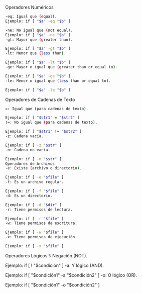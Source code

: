 Operadores Numéricos

```bash
-eq: Igual que (equal).
Ejemplo: if [ "$a" -eq "$b" ]

-ne: No igual que (not equal).
Ejemplo: if [ "$a" -ne "$b" ]
-gt: Mayor que (greater than).

Ejemplo: if [ "$a" -gt "$b" ]
-lt: Menor que (less than).

Ejemplo: if [ "$a" -lt "$b" ]
-ge: Mayor o igual que (greater than or equal to).

Ejemplo: if [ "$a" -ge "$b" ]
-le: Menor o igual que (less than or equal to).

Ejemplo: if [ "$a" -le "$b" ]
```

Operadores de Cadenas de Texto

```bash
=: Igual que (para cadenas de texto).

Ejemplo: if [ "$str1" = "$str2" ]
!=: No igual que (para cadenas de texto).

Ejemplo: if [ "$str1" != "$str2" ]
-z: Cadena vacía.

Ejemplo: if [ -z "$str" ]
-n: Cadena no vacía.

Ejemplo: if [ -n "$str" ]
Operadores de Archivos
-e: Existe (archivo o directorio).

Ejemplo: if [ -e "$file" ]
-f: Es un archivo regular.

Ejemplo: if [ -f "$file" ]
-d: Es un directorio.

Ejemplo: if [ -d "$dir" ]
-r: Tiene permisos de lectura.

Ejemplo: if [ -r "$file" ]
-w: Tiene permisos de escritura.

Ejemplo: if [ -w "$file" ]
-x: Tiene permisos de ejecución.

Ejemplo: if [ -x "$file" ]
```

Operadores Lógicos
!: Negación (NOT).

Ejemplo: if [ ! "$condición" ]
-a: Y lógico (AND).

Ejemplo: if [ "$condición1" -a "$condición2" ]
-o: O lógico (OR).

Ejemplo: if [ "$condición1" -o "$condición2" ]
